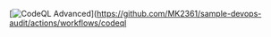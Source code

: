 [![CodeQL Advanced](https://github.com/MK2361/sample-devops-audit/actions/workflows/codeql.yml/badge.svg)](https://github.com/MK2361/sample-devops-audit/actions/workflows/codeql
